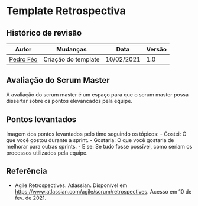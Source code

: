 # Template Retrospectiva

## Histórico de revisão
|Autor|Mudanças|Data|Versão|
|--|--|--|--|
|[Pedro Féo](https://github.com/phe0)|Criação do template|10/02/2021|1.0|

## Avaliação do Scrum Master
A avaliação do scrum master é um espaço para que o scrum master possa dissertar sobre os pontos elevancados pela equipe.

## Pontos levantados
Imagem dos pontos levantados pelo time seguindo os tópicos:
    - Gostei: O que você gostou durante a sprint.
    - Gostaria: O que você gostaria de melhorar para outras sprints.
    - E se: Se tudo fosse possível, como seriam os processos utilizados pela equipe.

## Referência
 - Agile Retrospectives. Atlassian. Disponível em <https://www.atlassian.com/agile/scrum/retrospectives>. Acesso em 10 de fev. de 2021.
